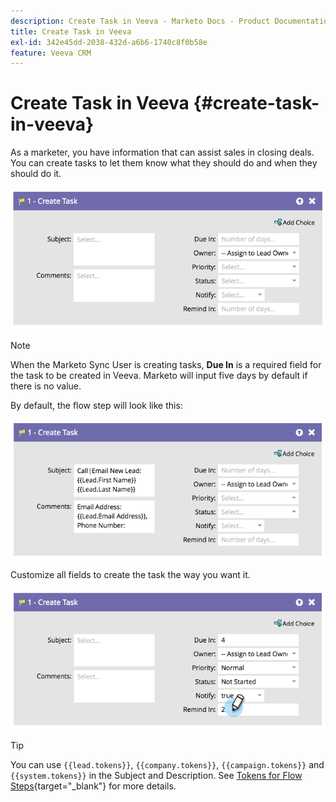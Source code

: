 ```yaml
---
description: Create Task in Veeva - Marketo Docs - Product Documentation
title: Create Task in Veeva
exl-id: 342e45dd-2038-432d-a6b6-1740c8f0b58e
feature: Veeva CRM
---
```

# Create Task in Veeva {#create-task-in-veeva}

As a marketer, you have information that can assist sales in closing deals. You can create tasks to let them know what they should do and when they should do it.

   ![](assets/create-task-in-veeva-1.png)

>[!NOTE]
>
>When the Marketo Sync User is creating tasks, **Due In** is a required field for the task to be created in Veeva. Marketo will input five days by default if there is no value.

By default, the flow step will look like this:

   ![](assets/create-task-in-veeva-2.png)

Customize all fields to create the task the way you want it.

   ![](assets/create-task-in-veeva-3.png)

>[!TIP]
>
>You can use `{{lead.tokens}}`, `{{company.tokens}}`, `{{campaign.tokens}}` and `{{system.tokens}}` in the Subject and Description. See [Tokens for Flow Steps](/help/marketo/product-docs/core-marketo-concepts/smart-campaigns/flow-actions/use-tokens-in-flow-steps.md){target="_blank"} for more details.
